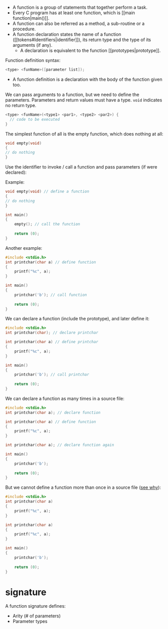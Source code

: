- A function is a group of statements that together perform a task.
- Every C program has at least one function, which is [[main function|main()]].
- A function can also be referred as a method, a sub-routine or a procedure.
- A function declaration states the name of a function ([[tokens#Identifiers|identifier]]), its return type and the type of its arguments (if any).
	- A declaration is equivalent to the function [[prototypes|prototype]].

Function definition syntax:

```c
<type> <funName>([parameter list]);
```

- A function definition is a declaration with the body of the function given too.

We can pass arguments to a function, but we need to define the parameters. Parameters and return values must have a type. `void` indicates no return type.

```c
<type> <funName>(<type1> <par1>, <type2> <par2>) {  
  // code to be executed  
}
```

The simplest function of all is the empty function, which does nothing at all:

```C
void empty(void)
{
// do nothing
}
```

Use the identifier to invoke / call a function and pass parameters (if were declared):

Example:

```C
void empty(void) // define a function
{
// do nothing
}

int main()
{
    empty(); // call the function
    
    return (0);
}
```

Another example:

```c
#include <stdio.h>
int printchar(char a) // define function
{
    printf("%c", a);
}

int main()
{
    printchar('b'); // call function
    
    return (0);
}
```

We can declare a function (include the prototype), and later define it:

```C
#include <stdio.h>
int printchar(char); // declare printchar

int printchar(char a) // define printchar
{
    printf("%c", a);
}

int main()
{
    printchar('b'); // call printchar
    
    return (0);
}
```

We can declare a function as many times in a source file:

```C
#include <stdio.h>
int printchar(char a); // declare function

int printchar(char a) // define function
{
    printf("%c", a);
}

int printchar(char a); // declare function again

int main()
{
    printchar('b');
    
    return (0);
}
```

But we cannot define a function more than once in a source file ([see why](https://www.linuxquestions.org/questions/programming-9/what-is-function-overriding-in-c-300383/)):

```C
#include <stdio.h>
int printchar(char a)
{
    printf("%c", a);
}

int printchar(char a)
{
    printf("%c", a);
}

int main()
{
    printchar('b');
    
    return (0);
}
```

# signature

A function signature defines:
- Arity (# of parameters)
- Parameter types

